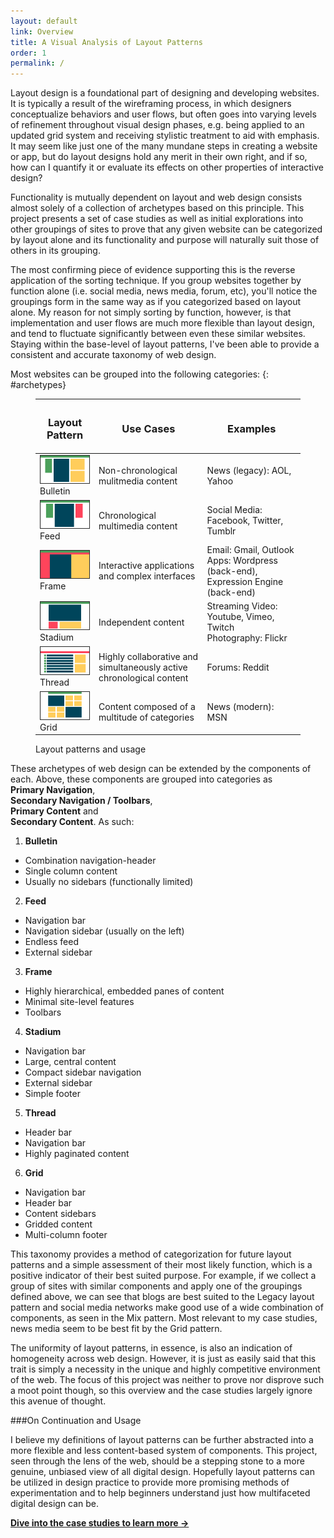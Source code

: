 ```yaml
---
layout: default
link: Overview
title: A Visual Analysis of Layout Patterns
order: 1
permalink: /
---
```


Layout design is a foundational part of designing and developing websites. It is typically a result of the wireframing process, in which designers conceptualize behaviors and user flows, but often goes into varying levels of refinement throughout visual design phases, e.g. being applied to an updated grid system and receiving stylistic treatment to aid with emphasis. It may seem like just one of the many mundane steps in creating a website or app, but do layout designs hold any merit in their own right, and if so, how can I quantify it or evaluate its effects on other properties of interactive design?

Functionality is mutually dependent on layout and web design consists almost solely of a collection of archetypes based on this principle. This project presents a set of case studies as well as initial explorations into other groupings of sites to prove that any given website can be categorized by layout alone and its functionality and purpose will naturally suit those of others in its grouping.

The most confirming piece of evidence supporting this is the reverse application of the sorting technique. If you group websites together by function alone (i.e. social media, news media, forum, etc), you'll notice the groupings form in the same way as if you categorized based on layout alone. My reason for not simply sorting by function, however, is that implementation and user flows are much more flexible than layout design, and tend to fluctuate significantly between even these similar websites. Staying within the base-level of layout patterns, I've been able to provide a consistent and accurate taxonomy of web design.

Most websites can be grouped into the following categories:
{: #archetypes}
<figure>
  <div class="table--wrapper">
    <table>
      <thead>
        <tr>
          <th><h3>Layout Pattern</h3></th>
          <th><h3>Use Cases</h3></th>
          <th><h3>Examples</h3></th>
        </tr>
      </thead>
      <tbody>
        <tr>
          <td><img src="/images/bulletin.png" title="Bulletin Pattern">Bulletin</td>
          <td>Non-chronological mulitmedia content</td>
          <td>News (legacy): AOL, Yahoo</td>
        </tr>
        <tr>
          <td><img src="/images/feed.png" title="Feed Pattern">Feed</td>
          <td>Chronological multimedia content</td>
          <td>Social Media: Facebook, Twitter, Tumblr</td>
        </tr>
        <tr>
          <td><img src="/images/frame.png" title="Frame Pattern">Frame</td>
          <td>Interactive applications and complex interfaces</td>
          <td>Email: Gmail, Outlook<br>Apps: Wordpress (back-end), Expression Engine (back-end)</td>
        </tr>
        <tr>
          <td><img src="/images/stadium.png" title="Stadium Pattern">Stadium</td>
          <td>Independent content</td>
          <td>Streaming Video: Youtube, Vimeo, Twitch<br>Photography: Flickr</td>
        </tr>
        <tr>
          <td><img src="/images/thread.png" title="Thread Pattern">Thread</td>
          <td>Highly collaborative and simultaneously active chronological content</td>
          <td>Forums: Reddit</td>
        </tr>
        <tr>
          <td><img src="/images/grid.png" title="Grid Pattern">Grid</td>
          <td>Content composed of a multitude of categories</td>
          <td>News (modern): MSN</td>
        </tr>
      </tbody>
    </table>
  </div>
  <figcaption>Layout patterns and usage</figcaption>
</figure>

<p><div>These archetypes of web design can be extended by the components of each. Above, these components are grouped into categories as <div class="box--green box--small"></div> <strong>Primary Navigation</strong>, <div class="box--red box--small"></div> <strong>Secondary Navigation / Toolbars</strong>, <div class="box--blue box--small"></div> <strong>Primary Content</strong> and <div class="box--yellow box--small"></div> <strong>Secondary Content</strong>. As such:</div></p>

1. **Bulletin**
  * Combination navigation-header
  * Single column content
  * Usually no sidebars (functionally limited)

2. **Feed**
  * Navigation bar
  * Navigation sidebar (usually on the left)
  * Endless feed
  * External sidebar

3. **Frame**
  * Highly hierarchical, embedded panes of content
  * Minimal site-level features
  * Toolbars

4. **Stadium**
  * Navigation bar
  * Large, central content
  * Compact sidebar navigation
  * External sidebar
  * Simple footer

5. **Thread**
  * Header bar
  * Navigation bar
  * Highly paginated content

6. **Grid**
  * Navigation bar
  * Header bar
  * Content sidebars
  * Gridded content
  * Multi-column footer

This taxonomy provides a method of categorization for future layout patterns and a simple assessment of their most likely function, which is a positive indicator of their best suited purpose. For example, if we collect a group of sites with similar components and apply one of the groupings defined above, we can see that blogs are best suited to the Legacy layout pattern and social media networks make good use of a wide combination of components, as seen in the Mix pattern. Most relevant to my case studies, news media seem to be best fit by the Grid pattern.

The uniformity of layout patterns, in essence, is also an indication of homogeneity across web design. However, it is just as easily said that this trait is simply a necessity in the unique and highly competitive environment of the web. The focus of this project was neither to prove nor disprove such a moot point though, so this overview and the case studies largely ignore this avenue of thought.

###On Continuation and Usage

I believe my definitions of layout patterns can be further abstracted into a more flexible and less content-based system of components. This project, seen through the lens of the web, should be a stepping stone to a more genuine, unbiased view of all digital design. Hopefully layout patterns can be utilized in design practice to provide more promising methods of experimentation and to help beginners understand just how multifaceted digital design can be.

[**Dive into the case studies to learn more &rarr;**](/case-studies)